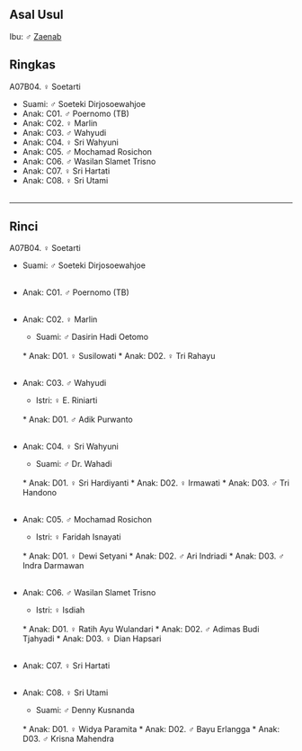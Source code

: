 ## Asal Usul

Ibu: ♂ [Zaenab][up] 

## Ringkas

A07B04. ♀ Soetarti
	<br/>

*	Suami: ♂ Soeteki Dirjosoewahjoe
	<br/>
*	Anak: C01. ♂ Poernomo (TB)
*	Anak: C02. ♀ Marlin 
*	Anak: C03. ♂ Wahyudi
*	Anak: C04. ♀ Sri Wahyuni
*	Anak: C05. ♂ Mochamad Rosichon 
*	Anak: C06. ♂ Wasilan Slamet Trisno
*	Anak: C07. ♀ Sri Hartati
*	Anak: C08. ♀ Sri Utami
	<br/><br/>

-- -- --

## Rinci

A07B04. ♀ Soetarti
	<br/>

*	Suami: ♂ Soeteki Dirjosoewahjoe
	<br/><br/>

*	Anak: C01. ♂ Poernomo (TB)
	<br/><br/>

*	Anak: C02. ♀ Marlin 
	*	Suami: ♂ Dasirin Hadi Oetomo
	<br/>
	*	Anak: D01. ♀ Susilowati
	*	Anak: D02. ♀ Tri Rahayu
	<br/><br/>

*	Anak: C03. ♂ Wahyudi
	*	Istri: ♀ E. Riniarti
	<br/>
	*	Anak: D01. ♂ Adik Purwanto
	<br/><br/>

*	Anak: C04. ♀ Sri Wahyuni
	*	Suami: ♂ Dr. Wahadi
	<br/>
	*	Anak: D01. ♀ Sri Hardiyanti
	*	Anak: D02. ♀ Irmawati
	*	Anak: D03. ♂ Tri Handono
	<br/><br/>

*	Anak: C05. ♂ Mochamad Rosichon 
	*	Istri: ♀ Faridah Isnayati
	<br/>
	*	Anak: D01. ♀ Dewi Setyani
	*	Anak: D02. ♂ Ari Indriadi
	*	Anak: D03. ♂ Indra Darmawan
	<br/><br/>

*	Anak: C06. ♂ Wasilan Slamet Trisno
	*	Istri: ♀ Isdiah
	<br/>
	*	Anak: D01. ♀ Ratih Ayu Wulandari
	*	Anak: D02. ♂ Adimas Budi Tjahyadi
	*	Anak: D03. ♀ Dian Hapsari
	<br/><br/>

*	Anak: C07. ♀ Sri Hartati
	<br/><br/>

*	Anak: C08. ♀ Sri Utami
	*	Suami: ♂ Denny Kusnanda
	<br/>
	*	Anak: D01. ♀ Widya Paramita
	*	Anak: D02. ♂ Bayu Erlangga
	*	Anak: D03. ♂ Krisna Mahendra
	<br/><br/>

[up]: https://github.com/epsi-rns/gitodipuro/blob/master/tree/A07.md
